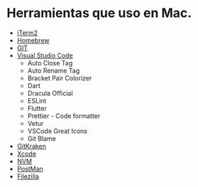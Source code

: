 # Herramientas que uso en Mac.

* [iTerm2](https://iterm2.com/)
* [Homebrew](https://brew.sh/)
* [GIT](https://git-scm.com/)
* [Visual Studio Code](https://code.visualstudio.com/)
  * Auto Close Tag
  * Auto Rename Tag
  * Bracket Pair Colorizer
  * Dart
  * Dracula Official
  * ESLint
  * Flutter
  * Prettier - Code formatter
  * Vetur
  * VSCode Great Icons
  * Git Blame
* [GitKraken](https://www.gitkraken.com/)
* [Xcode](https://developer.apple.com/download/more/)
* [NVM](https://github.com/nvm-sh/nvm)
* [PostMan](https://www.getpostman.com/)
* [Filezilla](https://filezilla-project.org/)